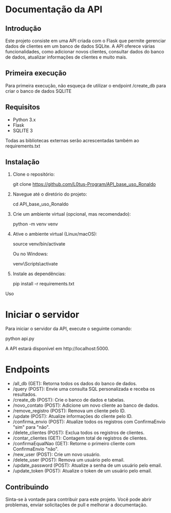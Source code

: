 # Documentação da API

## Introdução

Este projeto consiste em uma API criada com o Flask que permite gerenciar dados de clientes em um banco de dados SQLite. A API oferece várias funcionalidades, como adicionar novos clientes, consultar dados do banco de dados, atualizar informações de clientes e muito mais.

## Primeira execução

Para primeira execução, não esqueça de utilizar o endpoint /create_db para criar o banco de dados SQLITE

## Requisitos

- Python 3.x
- Flask
- SQLITE 3

Todas as bibliotecas externas serão acrescentadas também ao requirements.txt

## Instalação

1. Clone o repositório:

   git clone https://github.com/L0tus-Program/API_base_uso_Ronaldo

2. Navegue até o diretório do projeto:

   cd API_base_uso_Ronaldo

3. Crie um ambiente virtual (opcional, mas recomendado):

   python -m venv venv

4. Ative o ambiente virtual (Linux/macOS):

   source venv/bin/activate

   Ou no Windows:

   venv\Scripts\activate

5. Instale as dependências:

   pip install -r requirements.txt

Uso

# Iniciar o servidor

Para iniciar o servidor da API, execute o seguinte comando:

python api.py

A API estará disponível em http://localhost:5000.

# Endpoints

- /all_db (GET): Retorna todos os dados do banco de dados.
- /query (POST): Envie uma consulta SQL personalizada e receba os resultados.
- /create_db (POST): Crie o banco de dados e tabelas.
- /novo_contato (POST): Adicione um novo cliente ao banco de dados.
- /remove_registro (POST): Remova um cliente pelo ID.
- /update (POST): Atualize informações do cliente pelo ID.
- /confirma_envio (POST): Atualize todos os registros com ConfirmaEnvio "sim" para "não".
- /delete_clientes (POST): Exclua todos os registros de clientes.
- /contar_clientes (GET): Contagem total de registros de clientes.
- /confirmaEqualNao (GET): Retorne o primeiro cliente com ConfirmaEnvio "não".
- /new_user (POST): Crie um novo usuário.
- /delete_user (POST): Remova um usuário pelo email.
- /update_password (POST): Atualize a senha de um usuário pelo email.
- /update_token (POST): Atualize o token de um usuário pelo email.

## Contribuindo

Sinta-se à vontade para contribuir para este projeto. Você pode abrir problemas, enviar solicitações de pull e melhorar a documentação.
